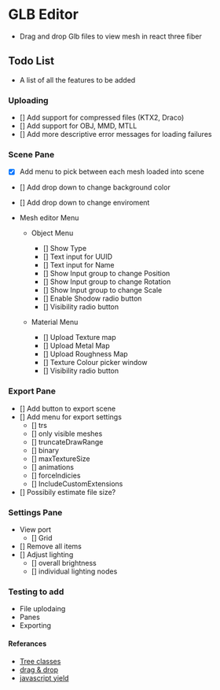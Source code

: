 # GLB Editor

- Drag and drop Glb files to view mesh in react three fiber

## Todo List
- A list of all the features to be added

### Uploading
  - [] Add support for compressed files (KTX2, Draco)
  - [] Add support for OBJ, MMD, MTLL
  - [] Add more descriptive error messages for loading failures
### Scene Pane
  - [x] Add menu to pick between each mesh loaded into scene
  - [] Add drop down to change background color
  - [] Add drop down to change enviroment
  
  - Mesh editor Menu
    - Object Menu
      - [] Show Type
      - [] Text input for UUID
      - [] Text input for Name
      - [] Show Input group to change Position 
      - [] Show Input group to change Rotation 
      - [] Show Input group to change Scale 
      - [] Enable Shodow radio button
      - [] Visibility radio button

    - Material Menu
      - [] Upload Texture map
      - [] Upload Metal Map
      - [] Upload Roughness Map
      - [] Texture Colour picker window
      - [] Visibility radio button

### Export Pane

  - [] Add button to export scene 
  - [] Add menu for export settings
    - [] trs
    - [] only visible meshes
    - [] truncateDrawRange
    - [] binary
    - [] maxTextureSize
    - [] animations
    - [] forceIndicies
    - [] IncludeCustomExtensions
  - [] Possibily estimate file size?

### Settings Pane

  - View port
    -  [] Grid
  - [] Remove all items
  - [] Adjust lighting
    - [] overall brightness
    - [] individual lighting nodes

### Testing to add
  - File uplodaing
  - Panes
  - Exporting

#### Referances

- [Tree classes](https://www.30secondsofcode.org/articles/s/js-data-structures-tree)
- [drag & drop](https://gltf-viewer.donmccurdy.com/)
- [javascript yield](https://developer.mozilla.org/en-US/docs/Web/JavaScript/Reference/Operators/yield)